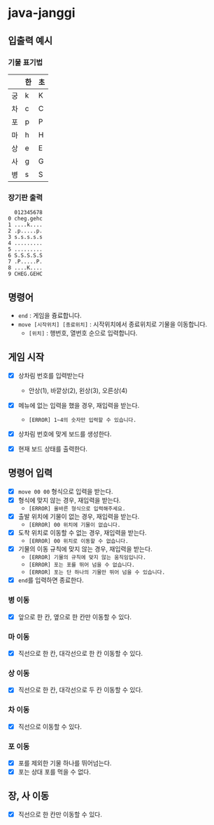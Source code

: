# java-janggi

## 입출력 예시

### 기물 표기법

|   | 한 | 초 |
|---|---|---|
| 궁 | k | K |
| 차 | c | C |
| 포 | p | P |
| 마 | h | H |
| 상 | e | E |
| 사 | g | G |
| 병 | s | S |

### 장기판 출력

```aiignore
  012345678
0 cheg.gehc
1 ....k....
2 .p.....p.
3 s.s.s.s.s
4 .........
5 .........
6 S.S.S.S.S
7 .P.....P.
8 ....K....
9 CHEG.GEHC
```

## 명령어

- `end` : 게임을 즁료합니다.
- `move [시작위치] [종료위치]` : 시작위치에서 종료위치로 기물을 이동합니다.
    - `[위치]` : 행번호, 열번호 순으로 입력합니다.

## 게임 시작

- [x] 상차림 번호를 입력받는다
    - 안상(1), 바깥상(2), 왼상(3), 오른상(4)

- [x] 메뉴에 없는 입력을 했을 경우, 재입력을 받는다.
    - `[ERROR] 1~4의 숫자만 입력할 수 있습니다.`

- [x] 상차림 번호에 맞게 보드를 생성한다.

- [x] 현재 보드 상태를 출력한다.

## 명령어 입력

- [x] `move 00 00` 형식으로 입력을 받는다.
- [x] 형식에 맞지 않는 경우, 재입력을 받는다.
    - `[ERROR] 올바른 형식으로 입력해주세요.`
- [x] 출발 위치에 기물이 없는 경우, 재입력을 받는다.
    - `[ERROR] 00 위치에 기물이 없습니다.`
- [x] 도착 위치로 이동할 수 없는 경우, 재입력을 받는다.
    - `[ERROR] 00 위치로 이동할 수 없습니다.`
- [x] 기물의 이동 규칙에 맞지 않는 경우, 재입력을 받는다.
    - `[ERROR] 기물의 규칙에 맞지 않는 움직임입니다.`
    - `[ERROR] 포는 포를 뛰어 넘을 수 없습니다.`
    - `[ERROR] 포는 단 하나의 기물만 뛰어 넘을 수 있습니다.`
- [x] `end`를 입력하면 종료한다.

### 병 이동

- [x] 앞으로 한 칸, 옆으로 한 칸만 이동할 수 있다.

### 마 이동

- [x] 직선으로 한 칸, 대각선으로 한 칸 이동할 수 있다.

### 상 이동

- [x] 직선으로 한 칸, 대각선으로 두 칸 이동할 수 있다.

### 차 이동

- [x] 직선으로 이동할 수 있다.

### 포 이동

- [x] 포를 제외한 기물 하나를 뛰어넘는다.
- [x] 포는 상대 포를 먹을 수 없다.

## 장, 사 이동

- [x] 직선으로 한 칸만 이동할 수 있다.

